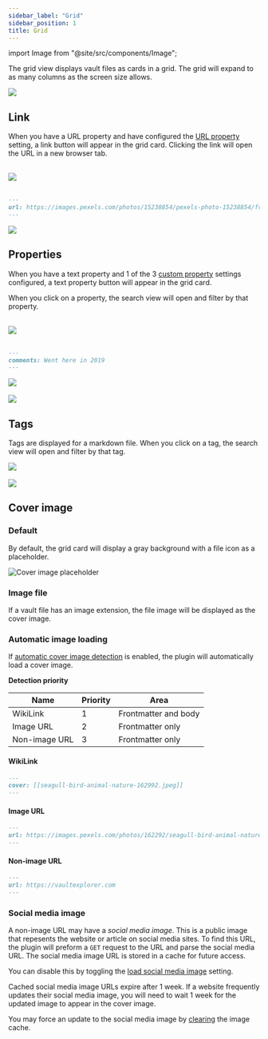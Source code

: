 ```yaml
---
sidebar_label: "Grid"
sidebar_position: 1
title: Grid
---
```


import Image from "@site/src/components/Image";

The grid view displays vault files as cards in a grid. The grid will expand to as many columns as the screen size allows.

<Image src="views/img/grid-view.png"/>

## Link

When you have a URL property and have configured the [URL property](/docs/settings/#url-property) setting, a link button will appear in the grid card. Clicking the link will open the URL in a new browser tab.

<br/>

<Image src="views/img/url-property-1.png" maxWidth="900px"/>

<br/>
<br/>

```markdown
---
url: https://images.pexels.com/photos/15238854/pexels-photo-15238854/free-photo-of-ruins-of-ancient-greek-amphitheatre.jpeg?auto=compress&cs=tinysrgb&w=800
---
```

<Image src="views/img/url-property-2.png" maxWidth="350px"/>

## Properties

When you have a text property and 1 of the 3 [custom property](/docs/settings/#custom-properties) settings configured, a text property button will appear in the grid card.

When you click on a property, the search view will open and filter by that property.

<br/>

<Image src="views/img/text-property-1.png" maxWidth="900px"/>

<br/>
<br/>

```markdown
---
comments: Went here in 2019
---
```

<Image src="views/img/text-property-2.png" maxWidth="350px"/>

<br/>
<br/>

<Image src="views/img/text-property-3.png" maxWidth="350px"/>

## Tags

Tags are displayed for a markdown file. When you click on a tag, the search view will open and filter by that tag.

<Image src="views/img/grid-tags.png" maxWidth="350px"/>

<br/>
<br/>

<Image src="views/img/search-tag.png" maxWidth="250px"/>

## Cover image

### Default

By default, the grid card will display a gray background with a file icon as a placeholder.

<Image src="views/img/image-placeholder.png" alt="Cover image placeholder" maxWidth="350px"/>

### Image file

If a vault file has an image extension, the file image will be displayed as the cover image.

### Automatic image loading

If [automatic cover image detection](/docs/settings/#automatic-cover-image-detection) is enabled, the plugin will automatically load a cover image.

**Detection priority**

| Name          | Priority | Area                 |
| ------------- | -------- | -------------------- |
| WikiLink      | 1        | Frontmatter and body |
| Image URL     | 2        | Frontmatter only     |
| Non-image URL | 3        | Frontmatter only     |

#### WikiLink

```markdown
---
cover: [[seagull-bird-animal-nature-162992.jpeg]]
---
```

#### Image URL

```markdown
---
url: https://images.pexels.com/photos/162292/seagull-bird-animal-nature-162292.jpeg?auto=compress&cs=tinysrgb&w=800
---
```

#### Non-image URL

```markdown
---
url: https://vaultexplorer.com
---
```

### Social media image

A non-image URL may have a _social media image_. This is a public image that repesents the website or article on social media sites. To find this URL, the plugin will preform a `GET` request to the URL and parse the social media URL. The social media image URL is stored in a cache for future access.

You can disable this by toggling the [load social media image](/docs/settings/#load-social-media-image) setting.

Cached social media image URLs expire after 1 week. If a website frequently updates their social media image, you will need to wait 1 week for the updated image to appear in the cover image.

You may force an update to the social media image by [clearing](/docs/settings/#social-media-image) the image cache.
